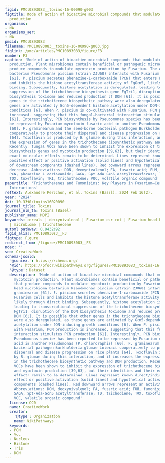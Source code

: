 ```yaml
---
figid: PMC10893083__toxins-16-00090-g003
figtitle: Mode of action of bioactive microbial compounds that modulate Fusarium mycotoxin
  production
organisms:
- NA
organisms_ner:
- NA
pmcid: PMC10893083
filename: PMC10893083__toxins-16-00090-g003.jpg
figlink: /pmc/articles/PMC10893083/figure/F3
number: F3
caption: 'Mode of action of bioactive microbial compounds that modulate Fusarium mycotoxin
  production. Plant microbiomes contain beneficial or pathogenic microorganisms that
  produce compounds to modulate mycotoxin production by Fusarium. The wheat head microbiome
  bacterium Pseudomonas piscium (strain ZJU60) interacts with Fusarium graminearum
  [61]. P. piscium secretes phenazine-1-carboxamide (PCN) that enters Fusarium cells
  and inhibits the histone acetyltransferase activity of FgGcn5, likely through direct
  binding. Subsequently, histone acetylation is deregulated, leading to transcriptional
  suppression of the trichothecene biosynthesis gene FgTri1, disruption of the DON
  biosynthesis toxisome and reduced production of DON [61]. It is possible that other
  genes in the trichothecene biosynthetic pathway were also deregulated, as these
  genes are activated by Gcn5-dependent histone acetylation under DON-inducing growth
  conditions [6]. When P. piscium is co-cultivated with Fusarium, PCN production is
  increased, suggesting that this fungal–bacterial interaction stimulates PCN production
  [61]. Interestingly, PCN biosynthesis by Pseudomonas species has been reported to
  be repressed by Fusarium mycotoxin fusaric acid in another Pseudomonas (P. chlororaphis)
  [60]. F. graminearum and the seed-borne bacterial pathogen Burkholderia glumae interact
  cooperatively to promote their dispersal and disease progression on rice plants
  [64]. Toxoflavin is produced by B. glumae during this interaction, and it increases
  the expression of genes in the trichothecene biosynthetic pathway and DON production.
  Recently, fungal VOCs have been shown to inhibit the expression of trichothecene
  biosynthesis genes and mycotoxin production [39,63], but their identities and their
  exact molecular effects remain to be determined. Lines represent known direct/indirect
  positive effect or positive activation (solid lines) and hypothetical activation
  of downstream components (dashed lines). Red downward arrows represent an activity
  decrease. Abbreviations: DON, deoxynivalenol; FA, fusaric acid; FUM, fumonisin;
  PCN, phenazine-1-carboxamide; SAGA, Spt-Ada-Gcn5 acetyltransferase; TD, trichodiene;
  TOX, toxoflavin; TRI, trichothecene; VOC, volatile organic compound'
papertitle: 'Trichothecenes and Fumonisins: Key Players in Fusarium–Cereal Ecosystem
  Interactions'
reftext: Alexandre Perochon, et al. Toxins (Basel). 2024 Feb;16(2).
year: '2024'
doi: 10.3390/toxins16020090
journal_title: Toxins
journal_nlm_ta: Toxins (Basel)
publisher_name: MDPI
keywords: cereals | deoxynivalenol | Fusarium ear rot | Fusarium head blight | insects
  | microbiome | trichothecene
automl_pathway: 0.9432692
figid_alias: PMC10893083__F3
figtype: Figure
redirect_from: /figures/PMC10893083__F3
ndex: ''
seo: CreativeWork
schema-jsonld:
  '@context': https://schema.org/
  '@id': https://pfocr.wikipathways.org/figures/PMC10893083__toxins-16-00090-g003.html
  '@type': Dataset
  description: 'Mode of action of bioactive microbial compounds that modulate Fusarium
    mycotoxin production. Plant microbiomes contain beneficial or pathogenic microorganisms
    that produce compounds to modulate mycotoxin production by Fusarium. The wheat
    head microbiome bacterium Pseudomonas piscium (strain ZJU60) interacts with Fusarium
    graminearum [61]. P. piscium secretes phenazine-1-carboxamide (PCN) that enters
    Fusarium cells and inhibits the histone acetyltransferase activity of FgGcn5,
    likely through direct binding. Subsequently, histone acetylation is deregulated,
    leading to transcriptional suppression of the trichothecene biosynthesis gene
    FgTri1, disruption of the DON biosynthesis toxisome and reduced production of
    DON [61]. It is possible that other genes in the trichothecene biosynthetic pathway
    were also deregulated, as these genes are activated by Gcn5-dependent histone
    acetylation under DON-inducing growth conditions [6]. When P. piscium is co-cultivated
    with Fusarium, PCN production is increased, suggesting that this fungal–bacterial
    interaction stimulates PCN production [61]. Interestingly, PCN biosynthesis by
    Pseudomonas species has been reported to be repressed by Fusarium mycotoxin fusaric
    acid in another Pseudomonas (P. chlororaphis) [60]. F. graminearum and the seed-borne
    bacterial pathogen Burkholderia glumae interact cooperatively to promote their
    dispersal and disease progression on rice plants [64]. Toxoflavin is produced
    by B. glumae during this interaction, and it increases the expression of genes
    in the trichothecene biosynthetic pathway and DON production. Recently, fungal
    VOCs have been shown to inhibit the expression of trichothecene biosynthesis genes
    and mycotoxin production [39,63], but their identities and their exact molecular
    effects remain to be determined. Lines represent known direct/indirect positive
    effect or positive activation (solid lines) and hypothetical activation of downstream
    components (dashed lines). Red downward arrows represent an activity decrease.
    Abbreviations: DON, deoxynivalenol; FA, fusaric acid; FUM, fumonisin; PCN, phenazine-1-carboxamide;
    SAGA, Spt-Ada-Gcn5 acetyltransferase; TD, trichodiene; TOX, toxoflavin; TRI, trichothecene;
    VOC, volatile organic compound'
  license: CC0
  name: CreativeWork
  creator:
    '@type': Organization
    name: WikiPathways
  keywords:
  - PCN
  - Voc
  - Nucleus
  - Histone
  - Tris
  - DON
---
```

